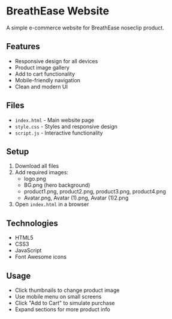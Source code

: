 # BreathEase Website

A simple e-commerce website for BreathEase noseclip product.

## Features

- Responsive design for all devices
- Product image gallery
- Add to cart functionality
- Mobile-friendly navigation
- Clean and modern UI

## Files

- `index.html` - Main website page
- `style.css` - Styles and responsive design
- `script.js` - Interactive functionality

## Setup

1. Download all files
2. Add required images:
   - logo.png
   - BG.png (hero background)
   - product1.png, product2.png, product3.png, product4.png
   - Avatar.png, Avatar (1).png, Avatar (1)2.png
3. Open `index.html` in a browser

## Technologies

- HTML5
- CSS3
- JavaScript
- Font Awesome icons

## Usage

- Click thumbnails to change product image
- Use mobile menu on small screens
- Click "Add to Cart" to simulate purchase
- Expand sections for more product info

